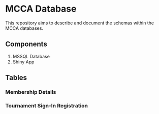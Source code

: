 MCCA Database
================

This repository aims to describe and document the schemas within the
MCCA databases.

## Components

1.  MSSQL Database
2.  Shiny App

## Tables

### Membership Details

### Tournament Sign-In Registration
